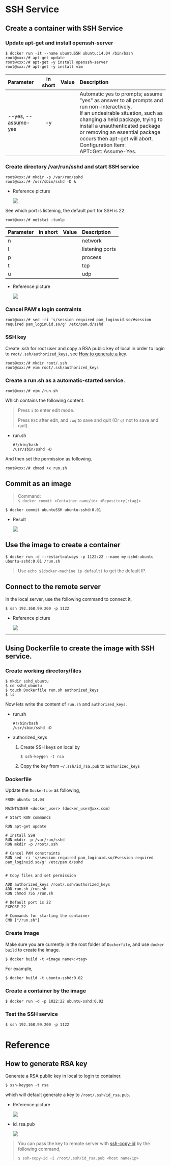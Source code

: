 # SSH Service

## Create a container with SSH Service

### Update apt-get and install openssh-server

```
$ docker run -it --name ubuntuSSH ubuntu:14.04 /bin/bash
root@xxx:/# apt-get update
root@xxx:/# apt-get -y install openssh-server
root@xxx:/# apt-get -y install vim 
```

|        Parameter        | in short | Value | Description |
|:------------------------|:--------:|:-----:|:------------|
| --yes, --assume-yes | -y | | Automatic yes to prompts; assume "yes" as answer to all prompts and run non-interactively.<br /> If an undesirable situation, such as changing a held package, trying to install a unauthenticated package or removing an essential package occurs then apt-get will abort.<br /> Configuration Item: APT::Get::Assume-Yes. |




### Create directory /var/run/sshd and start SSH service

```
root@xxx:/# mkdir -p /var/run/sshd
root@xxx:/# /usr/sbin/sshd -D &
```

* Reference picture

  ![](assets/001.png)




See which port is listening, the default port for SSH is 22.

```
root@xxx:/# netstat -tunlp
```

|        Parameter        | in short | Value | Description |
|:------------------------|:--------:|:-----:|:------------|
| n | | | network |
| l | | | listening ports |
| p | | | process |
| t | | | tcp |
| u | | | udp |


* Reference picture

  ![](assets/002.png)


### Cancel PAM's login contraints

```
root@xxx:/# sed -ri 's/session required pam_loginuid.so/#session required pam_loginuid.so/g' /etc/pam.d/sshd
```

### SSH key

Create .ssh for root user and copy a RSA public key of local in order to login to `root/.ssh/authorized_keys`, see [How to generate a key](#How-to-generate-RSA-Key).

```
root@xxx:/# mkdir root/.ssh
root@xxx:/# vim root/.ssh/authorized_keys
```


### Create a run.sh as a automatic-started service.

```
root@xxx:/# vim /run.sh
```

Which contains the following content.

> Press `i` to enter edit mode.
>
> Press `ESC` after edit, and `:wq` to save and quit (Or `q!` not to save and quit).



* run.sh

  ```
  #!/bin/bash
  /usr/sbin/sshd -D
  ```


And then set the permission as following.

```
root@xxx:/# chmod +x run.sh
```



## Commit as an image

> Command: <br />
> `$ docker commit <Container name/id> <Repository[:tag]>` 

```
$ docker commit ubuntuSSH ubuntu-sshd:0.01
```

* Result

  ![](assets/005.png)


## Use the image to create a container

```
$ docker run -d --restart=always -p 1122:22 --name my-sshd-ubuntu ubuntu-sshd:0.01 /run.sh 
```

> Use `echo $(docker-machine ip default)` to get the default IP.


## Connect to the remote server


In the local server, use the following command to connect it,

```
$ ssh 192.168.99.200 -p 1122 
```

* Reference picture

  ![](assets/006.png)





---

## Using Dockerfile to create the image with SSH service.

### Create working directory/files

```
$ mkdir sshd_ubuntu
$ cd sshd_ubuntu
$ touch Dockerfile run.sh authorized_keys
$ ls
```

Now lets write the content of `run.sh` and `authorized_keys`.


* run.sh

  ```
  #!/bin/bash
  /usr/sbin/sshd -D
  ```

* authorized_keys

  1. Create SSH keys on local by
     
     ```
     $ ssh-keygen -t rsa
     ```

  2. Copy the key from `~/.ssh/id_rsa.pub` to `authorized_keys`


### Dockerfile

Update the `Dockerfile` as following,
  
```
FROM ubuntu 14.04

MAINTAINER <docker_user> (docker_user@xxx.com)

# Start RUN commands

RUN apt-get update

# Install SSH
RUN mkdir -p /var/run/sshd
RUN mkdir -p /root/.ssh

# Cancel PAM constraints
RUN sed -ri 's/session required pam_loginuid.so/#session required pam_loginuid.so/g' /etc/pam.d/sshd  


# Copy files and set permission

ADD authorized_keys /root/.ssh/authorized_keys
ADD run.sh /run.sh
RUN chmod 755 /run.sh

# Default port is 22
EXPOSE 22

# Commands for starting the container
CMD ["/run.sh"]

```

### Create Image

Make sure you are currently in the root folder of `Dockerfile`, and use `docker build` to create the image. 

```
$ docker build -t <image name>:<tag>
```

For example,

```
$ docker build -t ubuntu-sshd:0.02
```



### Create a container by the image

```
$ docker run -d -p 1022:22 ubuntu-sshd:0.02
```

### Test the SSH service

```
$ ssh 192.168.99.200 -p 1122
```



# Reference

## How to generate RSA key

Generate a RSA public key in local to login to container.

```
$ ssh-keygen -t rsa
```

which will default generate a key to `/root/.ssh/id_rsa.pub`.

* Reference picture

  ![](assets/003.png)



* id_rsa.pub

  ![](assets/004.png)



> You can pass the key to remote server with [ssh-copy-id](https://www.ssh.com/ssh/copy-id) by the following command,
> ```
> $ ssh-copy-id -i /root/.ssh/id_rsa.pub <host name/ip>
> ```

